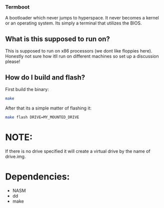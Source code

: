 ### Termboot

A bootloader which never jumps to hyperspace. It never becomes a kernel or an operating system. Its simply a terminal that utilizes the BIOS.

## What is this supposed to run on?
This is supposed to run on x86 processors (we dont like floppies here). Honestly not sure how itll run on different machines so set up a discussion please!

## How do I build and flash?
First build the binary:
```sh
make
```

After that its a simple matter of flashing it:
```sh
make flash DRIVE=MY_MOUNTED_DRIVE
```

# NOTE:
If there is no drive specified it will create a virtual drive by the name of drive.img.

# Dependencies:
* NASM
* dd
* make
